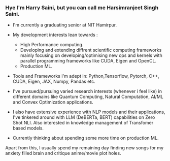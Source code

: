 
### Hye I'm Harry Saini, but you can call me Harsimranjeet Singh Saini.

- I'm currently a graduating senior at NIT Hamirpur.

- My development interests lean towards :
  - High Performance computing. 
  - Developing and extending diffrent scientific computing frameworks mainly focusing on developing/optimising new ops and kernels with parallel programming frameworks like CUDA, Eigen and OpenCL.
  - Production ML.

- Tools and Frameworks I'm adept in: Python,Tensorflow, Pytorch, C++, CUDA, Eigen, JAX, Numpy, Pandas etc. 

- I've pursued/pursuing varied research interests (whenever i feel like) in different domains like Quantum Computing, Natural Computation, AI/ML and Convex Optimization applications.

- I also have extensive experience with NLP models and their applications, I've tinkered around with LLM (DeBERTa, BERT) capabilities on Zero Shot NLI. Also interested in knowledge management of Transfomer based models. 

- Currently thinking about spending some more time on production ML.

Apart from this, I usually spend my remaining day finding new songs for my anxiety filled brain and critique anime/movie plot holes.

